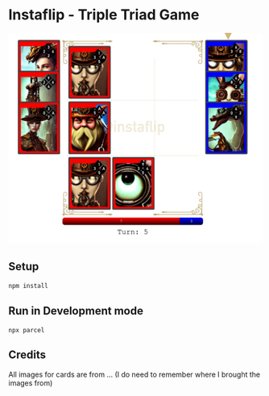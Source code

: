 # Instaflip - Triple Triad Game

<p align="center">
  <img src="github/screenshot-1.jpg?raw=true" />
</p>


## Setup
```shell
npm install
```

## Run in Development mode

```shell
npx parcel
```

## Credits

All images for cards are from ... (I do need to remember where I brought the images from)